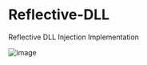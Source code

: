 # Reflective-DLL
Reflective DLL Injection Implementation

![image](https://github.com/S12cybersecurity/Reflective-DLL/assets/79543461/81a9ad5f-7d8b-4da3-acc3-aa79ccbdb09f)
